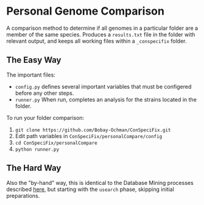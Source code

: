 # Personal Genome Comparison

A comparison method to determine if all genomes in a particular folder are a member of the same species. Produces a `results.txt` file in the folder with relevant output, and keeps all working files within a `_conspecifix` folder.

## The Easy Way

The important files:
- `config.py` defines several important variables that must be configered before any other steps.
- `runner.py` When run, completes an analysis for the strains located in the folder.

To run your folder comparison:

1. `git clone https://github.com/Bobay-Ochman/ConSpeciFix.git`
2. Edit path variables in `ConSpeciFix/personalCompare/config`
3. `cd ConSpeciFix/personalCompare`
4. `python runner.py`

## The Hard Way

Also the "by-hand" way, this is identical to the Database Mining processes described [here](https://github.com/Bobay-Ochman/ConSpeciFix/tree/forRelease/database), but starting with the `usearch` phase, skipping initial preparations.